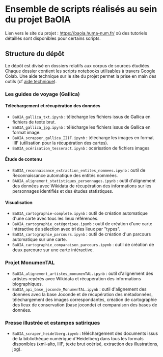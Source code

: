 # Ensemble de scripts réalisés au sein du projet BaOIA

Lien vers le site du projet : https://baoia.huma-num.fr/ où des tutoriels détaillés sont disponibles pour certains scripts.


## Structure du dépôt

Le dépôt est divisé en dossiers relatifs aux corpus de sources étudiées. Chaque dossier contient les scripts notebooks utilisables à travers Google Colab. Une aide technique sur le site du projet permet la prise en main des outils (cf [aide technique](https://baoia.huma-num.fr/aide-technique/)).

### Les guides de voyage (Gallica)
#### Téléchargement et récupération des données
- ```BaOIA_gallica_txt.ipynb``` : télécharge les fichiers issus de Gallica en fichiers de texte brut.
- ```BaOIA_gallica_jpg.ipynb``` : télécharge les fichiers issus de Gallica en format image.
- ```BaOIA_scrapper_gallica_IIIF.ipynb``` : télécharge les images en format IIIF (utilisation pour la récupération des cartes).
- ```BaOIA_océrisation_tesseract.ipynb``` : océrisation de fichiers images

#### Étude de contenu
- ```BaOIA_reconnaisance_extraction_entites_nommees.ipynb``` : outil de Reconnaissance automatique des entités nommées. 
- ```BAOIA_alignement_statistiques_personnages.ipynb``` : outil d'alignement des données avec Wikidata de récupération des informations sur les personnages identifiés et des études statistiques.

#### Visualisation
- ```BaOIA_cartographie-complete.ipynb``` : outil de création automatique d'une carte avec tous les lieux référencés.
- ```BaOIA_cartographie_catégorisee.ipynb``` : outil de création d'une carte intéractive de sélection avec tri des lieux par "types".
- ```BaOIA_cartographie_parcours.ipynb``` : outil de création d'un parcours automatique sur une carte.
- ```BaOIA_cartographie_comparaison_parcours.ipynb``` : outil de création de deux parcoure sur une carte intéractive.

### Projet MonumenTAL
- ```BaOIA_alignement_artistes_monumenTAL.ipynb``` : outil d'alignement des artistes repérés avec Wikidata et récupération des informations biographiques.
- ```BaOIA_api_base_joconde_MonumenTAL.ipynb``` : outil d'alignement des données avec la base Joconde et de récupération des métadonnées, téléchargement des images correspondantes, création de cartographie des lieux de conservation (base joconde) et comparaison des bases de données.

### Presse illustrée et estampes satiriques
- ```BaOIA_scraper_heidelberg.ipynb``` : téléchargement des documents issus de la bibliothèque numérique d'Heidelberg dans tous les formats disponibles (xml-alto, IIIF, texte brut océrisé, extraction des illustrations, jpg).
